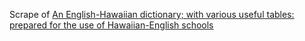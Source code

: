 Scrape of [An English-Hawaiian dictionary; with various useful tables: prepared for the use of Hawaiian-English schools](https://archive.org/details/englishhawaiiand00hitcrich/page/n5/mode/2up)
